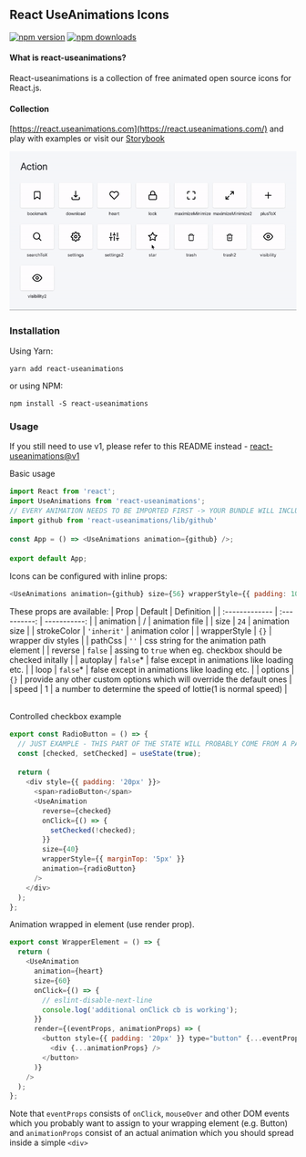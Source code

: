 ## React UseAnimations Icons

[![npm version](https://img.shields.io/npm/v/react-useanimations.svg?style=flat-square)](https://www.npmjs.com/package/react-useanimations) [![npm downloads](https://img.shields.io/npm/dm/react-useanimations.svg?style=flat-square)](https://www.npmjs.com/package/react-useanimations)

#### What is react-useanimations?

React-useanimations is a collection of free animated open source icons for React.js.

#### Collection

[https://react.useanimations.com](https://react.useanimations.com/) and play with examples or visit our [Storybook](https://useanimations.github.io/react-useanimations/)

![](useanimations-preview.gif)

### Installation

Using Yarn:

```
yarn add react-useanimations
```

or using NPM:

```
npm install -S react-useanimations
```

### Usage
If you still need to use v1, please refer to this README instead - [react-useanimations@v1](https://github.com/useAnimations/react-useanimations/blob/master/README_v1.md)

Basic usage
```javascript
import React from 'react';
import UseAnimations from 'react-useanimations';
// EVERY ANIMATION NEEDS TO BE IMPORTED FIRST -> YOUR BUNDLE WILL INCLUDE ONLY WHAT IT NEEDS
import github from 'react-useanimations/lib/github'

const App = () => <UseAnimations animation={github} />;

export default App;
```

Icons can be configured with inline props:

```javascript
<UseAnimations animation={github} size={56} wrapperStyle={{ padding: 100 }} />
```

These props are available:
| Prop           | Default      | Definition   |
| :------------- | :----------: | -----------: |
| animation   | / | animation file |
|  size | `24`   | animation size    |
|  strokeColor | `'inherit'`   | animation color |
|  wrapperStyle | `{}` | wrapper div styles |
|  pathCss | `''` | css string for the animation path element |
|  reverse | `false` | assing to `true` when eg. checkbox should be checked initally |
|  autoplay | `false`* | false except in animations like loading etc. |
|  loop | `false`* | false except in animations like loading etc. |
|  options | `{}` | provide any other custom options which will override the default ones |
|  speed | 1 | a number to determine the speed of lottie(1 is normal speed) |

<br />
Controlled checkbox example  

```javascript
export const RadioButton = () => {
  // JUST EXAMPLE - THIS PART OF THE STATE WILL PROBABLY COME FROM A PARENT FORM COMPONENT
  const [checked, setChecked] = useState(true);

  return (
    <div style={{ padding: '20px' }}>
      <span>radioButton</span>
      <UseAnimation
        reverse={checked}
        onClick={() => {
          setChecked(!checked);
        }}
        size={40}
        wrapperStyle={{ marginTop: '5px' }}
        animation={radioButton}
      />
    </div>
  );
};
```

Animation wrapped in element (use render prop).
```javascript
export const WrapperElement = () => {
  return (
    <UseAnimation
      animation={heart}
      size={60}
      onClick={() => {
        // eslint-disable-next-line
        console.log('additional onClick cb is working');
      }}
      render={(eventProps, animationProps) => (
        <button style={{ padding: '20px' }} type="button" {...eventProps}>
          <div {...animationProps} />
        </button>
      )}
    />
  );
};
```
 Note that `eventProps` consists of `onClick`, `mouseOver` and other DOM events which you probably want to assign to your wrapping element (e.g. Button) and `animationProps` consist of an actual animation which you should spread inside a simple `<div>`   